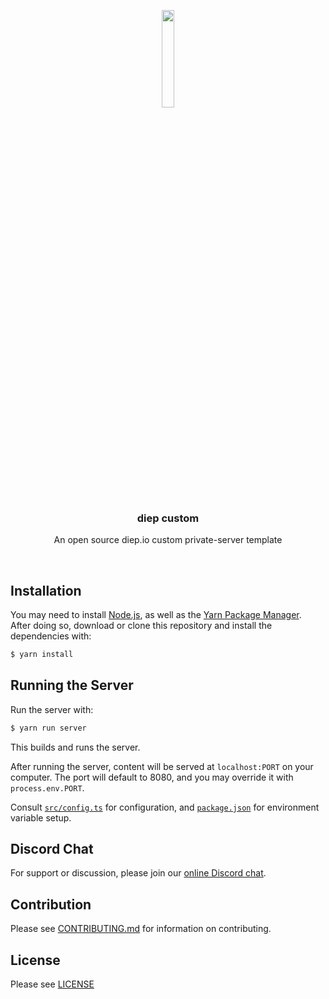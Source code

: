 <br><br>
<div align="center">
<img src="./icon.png" width="20%" />
<h3> diep custom </h3>
<p> An open source diep.io custom private-server template </p>
</div>
<br>

## Installation

You may need to install [Node.js](https://nodejs.org/), as well as the [Yarn Package Manager](https://classic.yarnpkg.com/en/docs/install).\
After doing so, download or clone this repository and install the dependencies with:
```bash
$ yarn install
```

## Running the Server

Run the server with:
```bash
$ yarn run server
```
This builds and runs the server.

After running the server, content will be served at `localhost:PORT` on your computer. The port will default to 8080, and you may override it with `process.env.PORT`.

Consult [`src/config.ts`](./src/config.ts) for configuration, and [`package.json`](./package.json) for environment variable setup.

## Discord Chat

For support or discussion, please join our [online Discord chat](https://discord.gg/SyxWdxgHnT).

## Contribution

Please see [CONTRIBUTING.md](./CONTRIBUTING.md) for information on contributing.

## License

Please see [LICENSE](./LICENSE)
